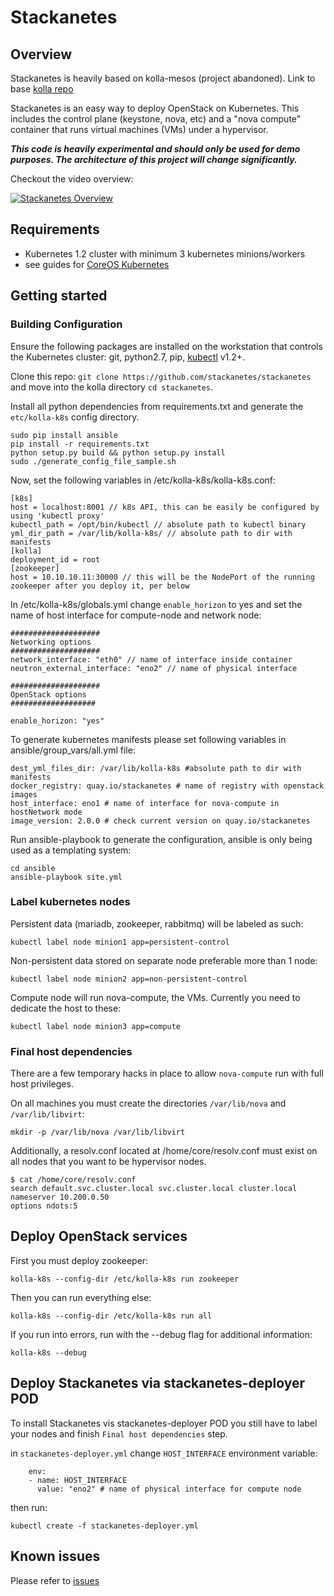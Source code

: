 # Stackanetes

## Overview

Stackanetes is heavily based on kolla-mesos (project abandoned).
Link to base [kolla repo](https://github.com/openstack/kolla)

Stackanetes is an easy way to deploy OpenStack on Kubernetes. This includes the control plane (keystone, nova, etc) and a "nova compute" container that runs virtual machines (VMs) under a hypervisor.

***_This code is heavily experimental and should only be used for demo purposes. The architecture of this project will change significantly._***

Checkout the video overview:

[![Stackanetes Overview](https://img.youtube.com/vi/DPYJxYulxO4/0.jpg)](https://www.youtube.com/watch?v=DPYJxYulxO4)

## Requirements

-  Kubernetes 1.2 cluster with minimum 3 kubernetes minions/workers
  - see guides for [CoreOS Kubernetes](https://coreos.com/kubernetes/docs/latest/)

## Getting started

### Building Configuration

Ensure the following packages are installed on the workstation that controls the Kubernetes cluster: git, python2.7, pip, [kubectl](https://github.com/kubernetes/kubernetes/releases) v1.2+.

Clone this repo: `git clone https://github.com/stackanetes/stackanetes` and move into the kolla directory `cd stackanetes`.

Install all python dependencies from requirements.txt and generate the `etc/kolla-k8s` config directory.

```
sudo pip install ansible
pip install -r requirements.txt
python setup.py build && python setup.py install
sudo ./generate_config_file_sample.sh
```

Now, set the following variables in /etc/kolla-k8s/kolla-k8s.conf:

```
[k8s]
host = localhost:8001 // k8s API, this can be easily be configured by using 'kubectl proxy'
kubectl_path = /opt/bin/kubectl // absolute path to kubectl binary
yml_dir_path = /var/lib/kolla-k8s/ // absolute path to dir with manifests
[kolla]
deployment_id = root
[zookeeper]
host = 10.10.10.11:30000 // this will be the NodePort of the running zookeeper after you deploy it, per below
```

In /etc/kolla-k8s/globals.yml change `enable_horizon` to yes and set the name of host interface for compute-node and network node:
```
####################
Networking options
####################
network_interface: "eth0" // name of interface inside container                  
neutron_external_interface: "eno2" // name of physical interface

####################
OpenStack options
###################

enable_horizon: "yes"
```
To generate kubernetes manifests please set following variables in ansible/group_vars/all.yml file:

```
dest_yml_files_dir: /var/lib/kolla-k8s #absolute path to dir with manifests
docker_registry: quay.io/stackanetes # name of registry with openstack images 
host_interface: eno1 # name of interface for nova-compute in hostNetwork mode
image_version: 2.0.0 # check current version on quay.io/stackanetes
```

Run ansible-playbook to generate the configuration, ansible is only being used as a templating system:

```
cd ansible
ansible-playbook site.yml
```

### Label kubernetes nodes

Persistent data (mariadb, zookeeper, rabbitmq) will be labeled as such:

```
kubectl label node minion1 app=persistent-control
```

Non-persistent data stored on separate node preferable more than 1 node:

```
kubectl label node minion2 app=non-persistent-control
```

Compute node will run nova-compute, the VMs. Currently you need to dedicate the host to these:

```
kubectl label node minion3 app=compute
```

### Final host dependencies

There are a few temporary hacks in place to allow `nova-compute` run with full host privileges. 

On all machines you must create the directories `/var/lib/nova` and `/var/lib/libvirt`:

```
mkdir -p /var/lib/nova /var/lib/libvirt
```

Additionally, a resolv.conf located at /home/core/resolv.conf must exist on all nodes that you want to be hypervisor nodes.

```
$ cat /home/core/resolv.conf
search default.svc.cluster.local svc.cluster.local cluster.local
nameserver 10.200.0.50
options ndots:5
```

## Deploy OpenStack services

First you must deploy zookeeper:

```
kolla-k8s --config-dir /etc/kolla-k8s run zookeeper
```

Then you can run everything else:

```
kolla-k8s --config-dir /etc/kolla-k8s run all
```

If you run into errors, run with the --debug flag for additional information:
```
kolla-k8s --debug
```
## Deploy Stackanetes via stackanetes-deployer POD

To install Stackanetes vis stackanetes-deployer POD you still have to label your nodes
and finish `Final host dependencies` step.

in `stackanetes-deployer.yml` change `HOST_INTERFACE` environment variable:

```
    env:
    - name: HOST_INTERFACE
      value: "eno2" # name of physical interface for compute node

```

then run:
```
kubectl create -f stackanetes-deployer.yml
```
## Known issues

Please refer to [issues](https://github.com/stackanetes/stackanetes/issues)
